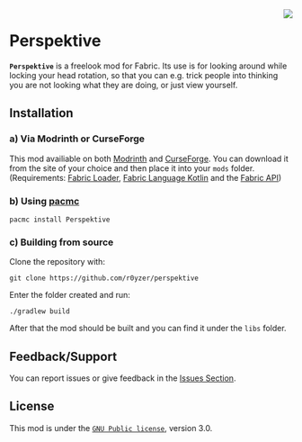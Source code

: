 <img src="https://raw.githubusercontent.com/RaptaG/perspektive/main/src/main/resources/assets/perspektive/icon.png" align="right">

# Perspektive

**`Perspektive`** is a freelook mod for Fabric. Its use is for looking around while locking your head rotation, so that you can e.g. trick people into thinking you are not looking what they are doing, or just view yourself.

## Installation

### a) Via Modrinth or CurseForge

This mod availiable on both [Modrinth](https://modrinth.com/mod/perspektive) and [CurseForge](https://www.curseforge.com/minecraft/mc-mods/perspektive).  You can download it from the site of your choice and then place it into your `mods` folder.<br />(Requirements: [Fabric Loader](https://fabricmc.net/use/installer), [Fabric Language Kotlin](https://modrinth.com/mod/fabric-language-kotlin) and the [Fabric API](https://modrinth.com/mod/fabric-api))

### b) Using [pacmc](https://github.com/jakobkmar/pacmc)

```
pacmc install Perspektive
```

### c) Building from source

Clone the repository with:
```
git clone https://github.com/r0yzer/perspektive
```
Enter the folder created and run:
```
./gradlew build
```
After that the mod should be built and you can find it under the `libs` folder.

## Feedback/Support

You can report issues or give feedback in the [Issues Section](https://github.com/r0yzer/perspektive/issues).

## License

This mod is under the [`GNU Public license`](LICENSE), version 3.0.
